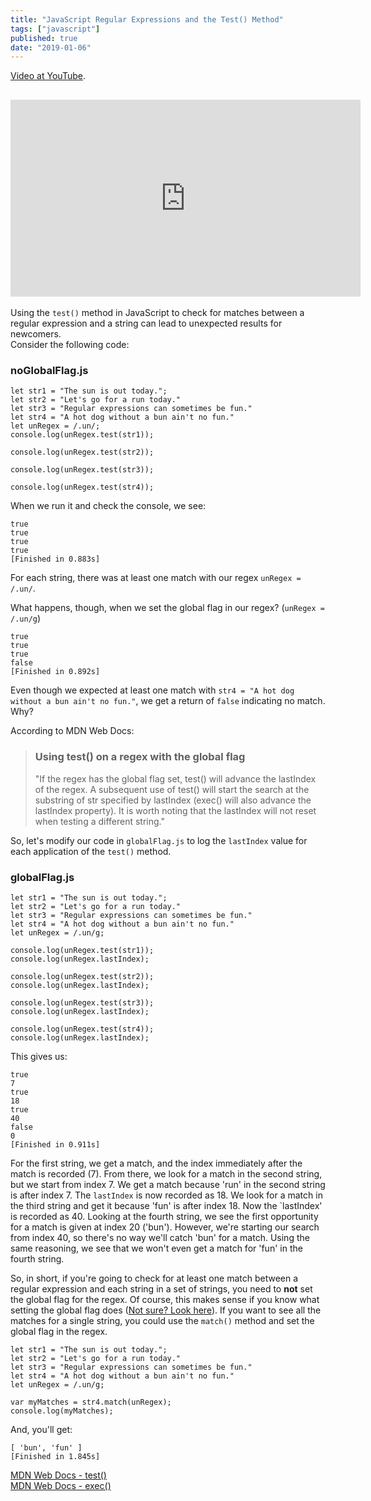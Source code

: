 ```yaml
---
title: "JavaScript Regular Expressions and the Test() Method"
tags: ["javascript"]
published: true
date: "2019-01-06"
---
```


[Video at YouTube](https://youtu.be/vAP8NLDzGwc). <br>

## <iframe width="560" height="315" src="https://www.youtube.com/embed/vAP8NLDzGwc" frameborder="0" allow="accelerometer; autoplay; encrypted-media; gyroscope; picture-in-picture" allowfullscreen></iframe>

Using the `test()` method in JavaScript to check for matches between a regular expression and a string can lead to unexpected results for newcomers.<br> Consider the following code:

### noGlobalFlag.js

```
let str1 = "The sun is out today.";
let str2 = "Let's go for a run today."
let str3 = "Regular expressions can sometimes be fun."
let str4 = "A hot dog without a bun ain't no fun."
let unRegex = /.un/;
console.log(unRegex.test(str1));

console.log(unRegex.test(str2));

console.log(unRegex.test(str3));

console.log(unRegex.test(str4));
```

When we run it and check the console, we see:

```
true
true
true
true
[Finished in 0.883s]
```

For each string, there was at least one match with our regex `unRegex = /.un/`.<br>

What happens, though, when we set the global flag in our regex? (`unRegex = /.un/g`)

```
true
true
true
false
[Finished in 0.892s]
```

Even though we expected at least one match with `str4 = "A hot dog without a bun ain't no fun."`, we get a return of `false` indicating no match. Why?<br>

According to MDN Web Docs:

> ### Using test() on a regex with the global flag
>
> "If the regex has the global flag set, test() will advance the lastIndex of the regex. A subsequent use of test() will start the search at the substring of str specified by lastIndex (exec() will also advance the lastIndex property). It is worth noting that the lastIndex will not reset when testing a different string."

So, let's modify our code in `globalFlag.js` to log the `lastIndex` value for each application of the `test()` method.

### globalFlag.js

```
let str1 = "The sun is out today.";
let str2 = "Let's go for a run today."
let str3 = "Regular expressions can sometimes be fun."
let str4 = "A hot dog without a bun ain't no fun."
let unRegex = /.un/g;

console.log(unRegex.test(str1));
console.log(unRegex.lastIndex);

console.log(unRegex.test(str2));
console.log(unRegex.lastIndex);

console.log(unRegex.test(str3));
console.log(unRegex.lastIndex);

console.log(unRegex.test(str4));
console.log(unRegex.lastIndex);
```

This gives us:

```
true
7
true
18
true
40
false
0
[Finished in 0.911s]
```

For the first string, we get a match, and the index immediately after the match is recorded (7). From there, we look for a match in the second string, but we start from index 7. We get a match because 'run' in the second string is after index 7. The `lastIndex` is now recorded as 18. We look for a match in the third string and get it because 'fun' is after index 18. Now the `lastIndex' is recorded as 40. Looking at the fourth string, we see the first opportunity for a match is given at index 20 ('bun'). However, we're starting our search from index 40, so there's no way we'll catch 'bun' for a match. Using the same reasoning, we see that we won't even get a match for 'fun' in the fourth string.

So, in short, if you're going to check for at least one match between a regular expression and each string in a set of strings, you need to **not** set the global flag for the regex. Of course, this makes sense if you know what setting the global flag does ([Not sure? Look here](https://www.w3schools.com/jsref/jsref_regexp_g.asp)). If you want to see all the matches for a single string, you could use the `match()` method and set the global flag in the regex.

```
let str1 = "The sun is out today.";
let str2 = "Let's go for a run today."
let str3 = "Regular expressions can sometimes be fun."
let str4 = "A hot dog without a bun ain't no fun."
let unRegex = /.un/g;

var myMatches = str4.match(unRegex);
console.log(myMatches);
```

And, you'll get:

```
[ 'bun', 'fun' ]
[Finished in 1.845s]
```

[MDN Web Docs - test()](https://developer.mozilla.org/en-US/docs/Web/JavaScript/Reference/Global_Objects/RegExp/test)<br>
[MDN Web Docs - exec()](https://developer.mozilla.org/en-US/docs/Web/JavaScript/Reference/Global_Objects/RegExp/exec)
